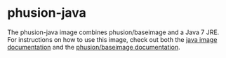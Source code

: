 phusion-java
============

The phusion-java image combines phusion/baseimage and a Java 7 JRE. For
instructions on how to use this image, check out both the
[java image documentation](https://registry.hub.docker.com/_/java/) and the
[phusion/baseimage documentation](https://github.com/phusion/baseimage-docker).
